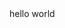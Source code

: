 <!-- … -->
<style>
p {
  margin-top: 0;
  margin-bottom: 1rem;
}
a {
  color: #007bff;
  text-decoration: none;
  background-color: transparent;
}

a:hover {
  color: #0056b3;
  text-decoration: underline;
}

a:not([href]) {
  color: inherit;
  text-decoration: none;
}

a:not([href]):hover {
  color: inherit;
  text-decoration: none;
}
</style>
<!-- … -->

hello world